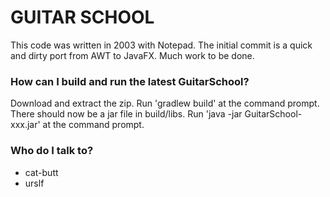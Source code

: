 # GUITAR SCHOOL #

This code was written in 2003 with Notepad. The initial commit is a quick and dirty port from AWT to JavaFX. Much work to be done.

### How can I build and run the latest GuitarSchool? ###
Download and extract the zip. Run 'gradlew build' at the command prompt. There should now be a jar file in build/libs. Run 'java -jar GuitarSchool-xxx.jar' at the command prompt.

### Who do I talk to? ###

* cat-butt
* urslf
